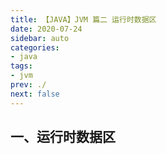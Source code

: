 ```yaml
---
title: 【JAVA】JVM 篇二 运行时数据区
date: 2020-07-24
sidebar: auto
categories:
- java
tags:
- jvm
prev: ./
next: false
---
```


## 一、运行时数据区